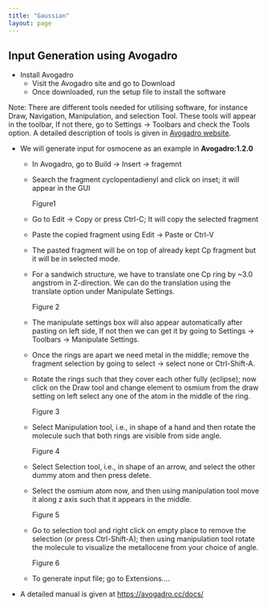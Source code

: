 ```yaml
---
title: "Gaussian"
layout: page
---
```


## Input Generation using Avogadro

- Install Avogadro
    - Visit the Avogadro site and go to Download
    - Once downloaded, run the setup file to install the software

Note: There are different tools needed for utilising software, for instance Draw, Navigation, Manipulation, and selection Tool. These tools will appear in the toolbar, If not there, go to Settings &rarr; Toolbars and check the Tools option. A detailed description of tools is given in [Avogadro website](https://avogadro.cc/docs/tools/draw-tool/). 

- We will generate input for osmocene as an example in **Avogadro:1.2.0**
    - In Avogadro, go to Build &rarr; Insert &rarr; fragemnt
    - Search the fragment cyclopentadienyl and click on inset; it will appear in the GUI
    
      Figure1
    
    - Go to Edit &rarr; Copy or press Ctrl-C; It will copy the selected fragment
    - Paste the copied fragment using Edit &rarr; Paste or Ctrl-V
    - The pasted fragment will be on top of already kept Cp fragment but it will be in selected mode.
    - For a sandwich structure, we have to translate one Cp ring by ~3.0 angstrom in Z-direction. We can do the translation using the translate option under Manipulate Settings.
 
      Figure 2
      
    - The manipulate settings box will also appear automatically after pasting on left side, If not then we can get it by going to Settings &rarr; Toolbars &rarr; Manipulate Settings.
    - Once the rings are apart we need metal in the middle; remove the fragment selection by going to select &rarr; select none or Ctrl-Shift-A.
    - Rotate the rings such that they cover each other fully (eclipse); now click on the Draw tool and change element to osmium from the draw setting on left select any one of the atom in the middle of the ring.
 
      Figure 3
 
    - Select Manipulation tool, i.e., in shape of a hand and then rotate the molecule such that both rings are visible from side angle.
 
      Figure 4
 
    - Select Selection tool, i.e., in shape of an arrow, and select the other dummy atom and then press delete.
    - Select the osmium atom now, and then using manipulation tool move it along z axis such that it appears in the middle.
 
      Figure 5
 
    - Go to selection tool and right click on empty place to remove the selection (or press Ctrl-Shift-A); then using manipulation tool rotate the molecule to visualize the metallocene from your choice of angle.
 
      Figure 6
 
    - To generate input file; go to Extensions....
      
- A detailed manual is given at https://avogadro.cc/docs/

